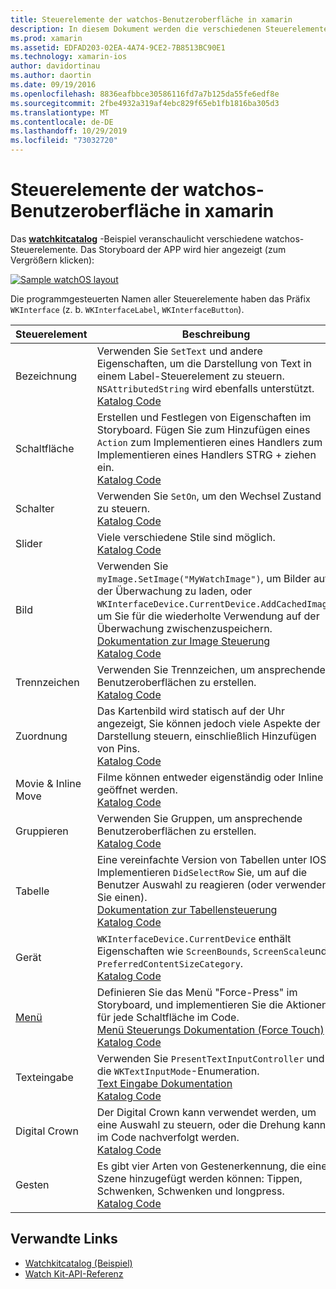 ```yaml
---
title: Steuerelemente der watchos-Benutzeroberfläche in xamarin
description: In diesem Dokument werden die verschiedenen Steuerelemente beschrieben, die für die Verwendung in watchos-Benutzeroberflächen verfügbar sind. Es enthält eine Beschreibung der Bezeichnungen, Schaltflächen, Schalter, Schieberegler, Bilder, Trennzeichen, Zuordnungen usw.
ms.prod: xamarin
ms.assetid: EDFAD203-02EA-4A74-9CE2-7B8513BC90E1
ms.technology: xamarin-ios
author: davidortinau
ms.author: daortin
ms.date: 09/19/2016
ms.openlocfilehash: 8836eafbbce30586116fd7a7b125da55fe6edf8e
ms.sourcegitcommit: 2fbe4932a319af4ebc829f65eb1fb1816ba305d3
ms.translationtype: MT
ms.contentlocale: de-DE
ms.lasthandoff: 10/29/2019
ms.locfileid: "73032720"
---
```

# <a name="watchos-user-interface-controls-in-xamarin"></a>Steuerelemente der watchos-Benutzeroberfläche in xamarin

Das [**watchkitcatalog**](https://github.com/xamarin/monotouch-samples/tree/master/watchOS/WatchKitCatalog) -Beispiel veranschaulicht verschiedene watchos-Steuerelemente. Das Storyboard der APP wird hier angezeigt (zum Vergrößern klicken):

[![](images/storyboard-sml.png "Sample watchOS layout")](images/storyboard.png#lightbox)

Die programmgesteuerten Namen aller Steuerelemente haben das Präfix `WKInterface` (z. b. `WKInterfaceLabel`, `WKInterfaceButton`).

|Steuerelement|Beschreibung|Bildschirmabbildung|
|---|---|---|
|Bezeichnung|Verwenden Sie `SetText` und andere Eigenschaften, um die Darstellung von Text in einem Label-Steuerelement zu steuern. `NSAttributedString` wird ebenfalls unterstützt.<br />[Katalog Code](https://github.com/xamarin/ios-samples/blob/master/watchOS/WatchKitCatalog/WatchKit3Extension/LabelDetailController.cs)|![](Images/label.png)|
|Schaltfläche|Erstellen und Festlegen von Eigenschaften im Storyboard. Fügen Sie zum Hinzufügen eines `Action` zum Implementieren eines Handlers zum Implementieren eines Handlers STRG + ziehen ein.<br />[Katalog Code](https://github.com/xamarin/ios-samples/blob/master/watchOS/WatchKitCatalog/WatchKit3Extension/ButtonDetailController.cs)|![](Images/button.png)|
|Schalter|Verwenden Sie `SetOn`, um den Wechsel Zustand zu steuern.<br />[Katalog Code](https://github.com/xamarin/ios-samples/blob/master/watchOS/WatchKitCatalog/WatchKit3Extension/SwitchDetailController.cs)|![](Images/switch.png)|
|Slider|Viele verschiedene Stile sind möglich.<br />[Katalog Code](https://github.com/xamarin/ios-samples/blob/master/watchOS/WatchKitCatalog/WatchKit3Extension/SliderDetailController.cs)|![](Images/slider.png)|
|Bild|Verwenden Sie `myImage.SetImage("MyWatchImage")`, um Bilder auf der Überwachung zu laden, oder `WKInterfaceDevice.CurrentDevice.AddCachedImage`, um Sie für die wiederholte Verwendung auf der Überwachung zwischenzuspeichern.<br />[Dokumentation zur Image Steuerung](~/ios/watchos/user-interface/image.md)<br />[Katalog Code](https://github.com/xamarin/ios-samples/blob/master/watchOS/WatchKitCatalog/WatchKit3Extension/ImageDetailController.cs)|![](Images/image.png)|
|Trennzeichen|Verwenden Sie Trennzeichen, um ansprechende Benutzeroberflächen zu erstellen.<br />[Katalog Code](https://github.com/xamarin/ios-samples/blob/master/watchOS/WatchKitCatalog/WatchKit3Extension/SeparatorDetailController.cs)|![](Images/separator.png)| 
|Zuordnung|Das Kartenbild wird statisch auf der Uhr angezeigt, Sie können jedoch viele Aspekte der Darstellung steuern, einschließlich Hinzufügen von Pins.<br />[Katalog Code](https://github.com/xamarin/ios-samples/blob/master/watchOS/WatchKitCatalog/WatchKit3Extension/MapDetailController.cs)|![](Images/map.png)|
|Movie & Inline Move|Filme können entweder eigenständig oder Inline geöffnet werden.<br />[Katalog Code](https://github.com/xamarin/ios-samples/blob/master/watchOS/WatchKitCatalog/WatchKit3Extension/MovieDetailController.cs)|![](Images/movie.png)|
|Gruppieren|Verwenden Sie Gruppen, um ansprechende Benutzeroberflächen zu erstellen.<br />[Katalog Code](https://github.com/xamarin/ios-samples/blob/master/watchOS/WatchKitCatalog/WatchKit3Extension/GroupDetailController.cs)|![](Images/group.png)|
|Tabelle|Eine vereinfachte Version von Tabellen unter IOS. Implementieren `DidSelectRow` Sie, um auf die Benutzer Auswahl zu reagieren (oder verwenden Sie einen).<br />[Dokumentation zur Tabellensteuerung](~/ios/watchos/user-interface/table.md)<br />[Katalog Code](https://github.com/xamarin/ios-samples/blob/master/watchOS/WatchKitCatalog/WatchKit3Extension/Table%20Detail%20Controller/TableDetailController.cs)|![](Images/table.png)|
|Gerät|`WKInterfaceDevice.CurrentDevice` enthält Eigenschaften wie `ScreenBounds`, `ScreenScale`und `PreferredContentSizeCategory`.<br />[Katalog Code](https://github.com/xamarin/ios-samples/blob/master/watchOS/WatchKitCatalog/WatchKit3Extension/DeviceDetailController.cs)|![](Images/device.png)|
|[Menü](~/ios/watchos/user-interface/menu.md)|Definieren Sie das Menü "Force-Press" im Storyboard, und implementieren Sie die Aktionen für jede Schaltfläche im Code.<br />[Menü Steuerungs Dokumentation (Force Touch)](~/ios/watchos/user-interface/menu.md)<br />[Katalog Code](https://github.com/xamarin/ios-samples/blob/master/watchOS/WatchKitCatalog/WatchKit3Extension/ControllerDetailController.cs)|![](Images/controller.png)|
|Texteingabe|Verwenden Sie `PresentTextInputController` und die `WKTextInputMode`-Enumeration.<br />[Text Eingabe Dokumentation](~/ios/watchos/user-interface/text-input.md)<br />[Katalog Code](https://github.com/xamarin/ios-samples/blob/master/watchOS/WatchKitCatalog/WatchKit3Extension/TextInputController.cs)|![](Images/textinput.png)|
|Digital Crown|Der Digital Crown kann verwendet werden, um eine Auswahl zu steuern, oder die Drehung kann im Code nachverfolgt werden.<br />[Katalog Code](https://github.com/xamarin/ios-samples/blob/master/watchOS/WatchKitCatalog/WatchKit3Extension/CrownDetailController.cs)|![](Images/digital-crown.png)|
|Gesten|Es gibt vier Arten von Gestenerkennung, die einer Szene hinzugefügt werden können: Tippen, Schwenken, Schwenken und longpress.<br />[Katalog Code](https://github.com/xamarin/ios-samples/blob/master/watchOS/WatchKitCatalog/WatchKit3Extension/GestureDetailController.cs)|![](Images/gestures.png)|

## <a name="related-links"></a>Verwandte Links

- [Watchkitcatalog (Beispiel)](https://docs.microsoft.com/samples/xamarin/ios-samples/watchos-watchkitcatalog)
- [Watch Kit-API-Referenz](xref:WatchKit)
